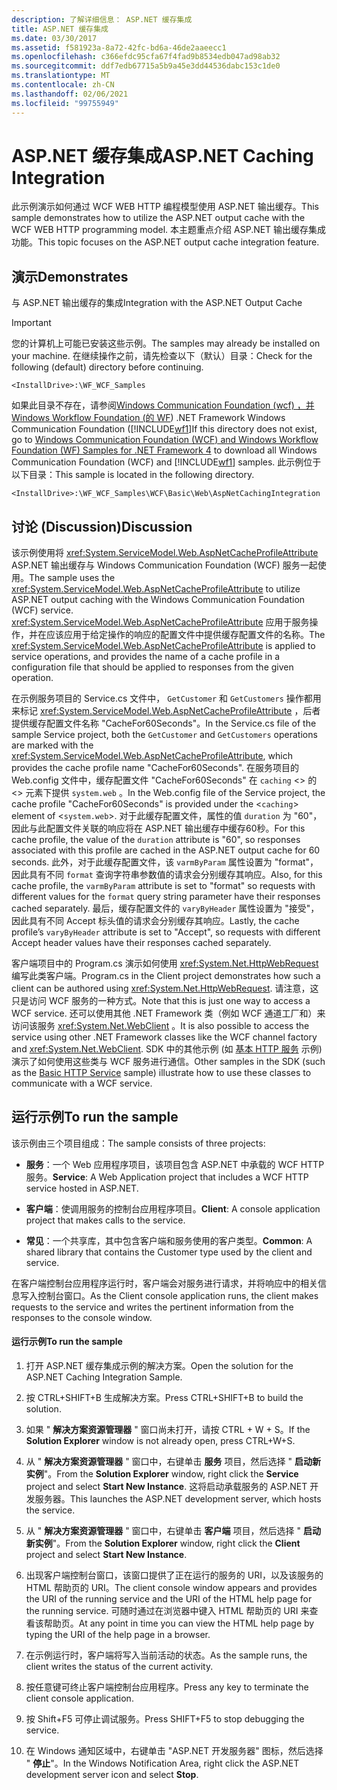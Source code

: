 ```yaml
---
description: 了解详细信息： ASP.NET 缓存集成
title: ASP.NET 缓存集成
ms.date: 03/30/2017
ms.assetid: f581923a-8a72-42fc-bd6a-46de2aaeecc1
ms.openlocfilehash: c366efdc95cfa67f4fad9b8534edb047ad98ab32
ms.sourcegitcommit: ddf7edb67715a5b9a45e3dd44536dabc153c1de0
ms.translationtype: MT
ms.contentlocale: zh-CN
ms.lasthandoff: 02/06/2021
ms.locfileid: "99755949"
---
```

# <a name="aspnet-caching-integration"></a><span data-ttu-id="85792-103">ASP.NET 缓存集成</span><span class="sxs-lookup"><span data-stu-id="85792-103">ASP.NET Caching Integration</span></span>

<span data-ttu-id="85792-104">此示例演示如何通过 WCF WEB HTTP 编程模型使用 ASP.NET 输出缓存。</span><span class="sxs-lookup"><span data-stu-id="85792-104">This sample demonstrates how to utilize the ASP.NET output cache with the WCF WEB HTTP programming model.</span></span> <span data-ttu-id="85792-105">本主题重点介绍 ASP.NET 输出缓存集成功能。</span><span class="sxs-lookup"><span data-stu-id="85792-105">This topic focuses on the ASP.NET output cache integration feature.</span></span>

## <a name="demonstrates"></a><span data-ttu-id="85792-106">演示</span><span class="sxs-lookup"><span data-stu-id="85792-106">Demonstrates</span></span>

<span data-ttu-id="85792-107">与 ASP.NET 输出缓存的集成</span><span class="sxs-lookup"><span data-stu-id="85792-107">Integration with the ASP.NET Output Cache</span></span>

> [!IMPORTANT]
> <span data-ttu-id="85792-108">您的计算机上可能已安装这些示例。</span><span class="sxs-lookup"><span data-stu-id="85792-108">The samples may already be installed on your machine.</span></span> <span data-ttu-id="85792-109">在继续操作之前，请先检查以下（默认）目录：</span><span class="sxs-lookup"><span data-stu-id="85792-109">Check for the following (default) directory before continuing.</span></span>
>
> `<InstallDrive>:\WF_WCF_Samples`
>
> <span data-ttu-id="85792-110">如果此目录不存在，请参阅[Windows Communication Foundation (wcf) ，并 Windows Workflow Foundation (的 WF](https://www.microsoft.com/download/details.aspx?id=21459)) .NET Framework Windows Communication Foundation ([!INCLUDE[wf1](../../../../includes/wf1-md.md)]</span><span class="sxs-lookup"><span data-stu-id="85792-110">If this directory does not exist, go to [Windows Communication Foundation (WCF) and Windows Workflow Foundation (WF) Samples for .NET Framework 4](https://www.microsoft.com/download/details.aspx?id=21459) to download all Windows Communication Foundation (WCF) and [!INCLUDE[wf1](../../../../includes/wf1-md.md)] samples.</span></span> <span data-ttu-id="85792-111">此示例位于以下目录：</span><span class="sxs-lookup"><span data-stu-id="85792-111">This sample is located in the following directory.</span></span>
>
> `<InstallDrive>:\WF_WCF_Samples\WCF\Basic\Web\AspNetCachingIntegration`

## <a name="discussion"></a><span data-ttu-id="85792-112">讨论 (Discussion)</span><span class="sxs-lookup"><span data-stu-id="85792-112">Discussion</span></span>

<span data-ttu-id="85792-113">该示例使用将 <xref:System.ServiceModel.Web.AspNetCacheProfileAttribute> ASP.NET 输出缓存与 Windows Communication Foundation (WCF) 服务一起使用。</span><span class="sxs-lookup"><span data-stu-id="85792-113">The sample uses the <xref:System.ServiceModel.Web.AspNetCacheProfileAttribute> to utilize ASP.NET output caching with the Windows Communication Foundation (WCF) service.</span></span> <span data-ttu-id="85792-114"><xref:System.ServiceModel.Web.AspNetCacheProfileAttribute> 应用于服务操作，并在应该应用于给定操作的响应的配置文件中提供缓存配置文件的名称。</span><span class="sxs-lookup"><span data-stu-id="85792-114">The <xref:System.ServiceModel.Web.AspNetCacheProfileAttribute> is applied to service operations, and provides the name of a cache profile in a configuration file that should be applied to responses from the given operation.</span></span>

<span data-ttu-id="85792-115">在示例服务项目的 Service.cs 文件中， `GetCustomer` 和 `GetCustomers` 操作都用来标记 <xref:System.ServiceModel.Web.AspNetCacheProfileAttribute> ，后者提供缓存配置文件名称 "CacheFor60Seconds"。</span><span class="sxs-lookup"><span data-stu-id="85792-115">In the Service.cs file of the sample Service project, both the `GetCustomer` and `GetCustomers` operations are marked with the <xref:System.ServiceModel.Web.AspNetCacheProfileAttribute>, which provides the cache profile name "CacheFor60Seconds".</span></span> <span data-ttu-id="85792-116">在服务项目的 Web.config 文件中，缓存配置文件 "CacheFor60Seconds" 在 `caching` <> 的 <> 元素下提供 `system.web` 。</span><span class="sxs-lookup"><span data-stu-id="85792-116">In the Web.config file of the Service project, the cache profile "CacheFor60Seconds" is provided under the <`caching`> element of <`system.web`>.</span></span> <span data-ttu-id="85792-117">对于此缓存配置文件，属性的值 `duration` 为 "60"，因此与此配置文件关联的响应将在 ASP.NET 输出缓存中缓存60秒。</span><span class="sxs-lookup"><span data-stu-id="85792-117">For this cache profile, the value of the `duration` attribute is "60", so responses associated with this profile are cached in the ASP.NET output cache for 60 seconds.</span></span> <span data-ttu-id="85792-118">此外，对于此缓存配置文件，该 `varmByParam` 属性设置为 "format"，因此具有不同 `format` 查询字符串参数值的请求会分别缓存其响应。</span><span class="sxs-lookup"><span data-stu-id="85792-118">Also, for this cache profile, the `varmByParam` attribute is set to "format" so requests with different values for the `format` query string parameter have their responses cached separately.</span></span> <span data-ttu-id="85792-119">最后，缓存配置文件的 `varyByHeader` 属性设置为 "接受"，因此具有不同 Accept 标头值的请求会分别缓存其响应。</span><span class="sxs-lookup"><span data-stu-id="85792-119">Lastly, the cache profile’s `varyByHeader` attribute is set to "Accept", so requests with different Accept header values have their responses cached separately.</span></span>

<span data-ttu-id="85792-120">客户端项目中的 Program.cs 演示如何使用 <xref:System.Net.HttpWebRequest> 编写此类客户端。</span><span class="sxs-lookup"><span data-stu-id="85792-120">Program.cs in the Client project demonstrates how such a client can be authored using <xref:System.Net.HttpWebRequest>.</span></span> <span data-ttu-id="85792-121">请注意，这只是访问 WCF 服务的一种方式。</span><span class="sxs-lookup"><span data-stu-id="85792-121">Note that this is just one way to access a WCF service.</span></span> <span data-ttu-id="85792-122">还可以使用其他 .NET Framework 类（例如 WCF 通道工厂和）来访问该服务 <xref:System.Net.WebClient> 。</span><span class="sxs-lookup"><span data-stu-id="85792-122">It is also possible to access the service using other .NET Framework classes like the WCF channel factory and <xref:System.Net.WebClient>.</span></span> <span data-ttu-id="85792-123">SDK 中的其他示例 (如 [基本 HTTP 服务](basic-http-service.md) 示例) 演示了如何使用这些类与 WCF 服务进行通信。</span><span class="sxs-lookup"><span data-stu-id="85792-123">Other samples in the SDK (such as the [Basic HTTP Service](basic-http-service.md) sample) illustrate how to use these classes to communicate with a WCF service.</span></span>

## <a name="to-run-the-sample"></a><span data-ttu-id="85792-124">运行示例</span><span class="sxs-lookup"><span data-stu-id="85792-124">To run the sample</span></span>

<span data-ttu-id="85792-125">该示例由三个项目组成：</span><span class="sxs-lookup"><span data-stu-id="85792-125">The sample consists of three projects:</span></span>

- <span data-ttu-id="85792-126">**服务**：一个 Web 应用程序项目，该项目包含 ASP.NET 中承载的 WCF HTTP 服务。</span><span class="sxs-lookup"><span data-stu-id="85792-126">**Service**: A Web Application project that includes a WCF HTTP service hosted in ASP.NET.</span></span>

- <span data-ttu-id="85792-127">**客户端**：使调用服务的控制台应用程序项目。</span><span class="sxs-lookup"><span data-stu-id="85792-127">**Client**: A console application project that makes calls to the service.</span></span>

- <span data-ttu-id="85792-128">**常见**：一个共享库，其中包含客户端和服务使用的客户类型。</span><span class="sxs-lookup"><span data-stu-id="85792-128">**Common**: A shared library that contains the Customer type used by the client and service.</span></span>

<span data-ttu-id="85792-129">在客户端控制台应用程序运行时，客户端会对服务进行请求，并将响应中的相关信息写入控制台窗口。</span><span class="sxs-lookup"><span data-stu-id="85792-129">As the Client console application runs, the client makes requests to the service and writes the pertinent information from the responses to the console window.</span></span>

#### <a name="to-run-the-sample"></a><span data-ttu-id="85792-130">运行示例</span><span class="sxs-lookup"><span data-stu-id="85792-130">To run the sample</span></span>

1. <span data-ttu-id="85792-131">打开 ASP.NET 缓存集成示例的解决方案。</span><span class="sxs-lookup"><span data-stu-id="85792-131">Open the solution for the ASP.NET Caching Integration Sample.</span></span>

2. <span data-ttu-id="85792-132">按 CTRL+SHIFT+B 生成解决方案。</span><span class="sxs-lookup"><span data-stu-id="85792-132">Press CTRL+SHIFT+B to build the solution.</span></span>

3. <span data-ttu-id="85792-133">如果 " **解决方案资源管理器** " 窗口尚未打开，请按 CTRL + W + S。</span><span class="sxs-lookup"><span data-stu-id="85792-133">If the **Solution Explorer** window is not already open, press CTRL+W+S.</span></span>

4. <span data-ttu-id="85792-134">从 " **解决方案资源管理器** " 窗口中，右键单击 **服务** 项目，然后选择 " **启动新实例**"。</span><span class="sxs-lookup"><span data-stu-id="85792-134">From the **Solution Explorer** window, right click the **Service** project and select **Start New Instance**.</span></span> <span data-ttu-id="85792-135">这将启动承载服务的 ASP.NET 开发服务器。</span><span class="sxs-lookup"><span data-stu-id="85792-135">This launches the ASP.NET development server, which hosts the service.</span></span>

5. <span data-ttu-id="85792-136">从 " **解决方案资源管理器** " 窗口中，右键单击 **客户端** 项目，然后选择 " **启动新实例**"。</span><span class="sxs-lookup"><span data-stu-id="85792-136">From the **Solution Explorer** window, right click the **Client** project and select **Start New Instance**.</span></span>

6. <span data-ttu-id="85792-137">出现客户端控制台窗口，该窗口提供了正在运行的服务的 URI，以及该服务的 HTML 帮助页的 URI。</span><span class="sxs-lookup"><span data-stu-id="85792-137">The client console window appears and provides the URI of the running service and the URI of the HTML help page for the running service.</span></span> <span data-ttu-id="85792-138">可随时通过在浏览器中键入 HTML 帮助页的 URI 来查看该帮助页。</span><span class="sxs-lookup"><span data-stu-id="85792-138">At any point in time you can view the HTML help page by typing the URI of the help page in a browser.</span></span>

7. <span data-ttu-id="85792-139">在示例运行时，客户端将写入当前活动的状态。</span><span class="sxs-lookup"><span data-stu-id="85792-139">As the sample runs, the client writes the status of the current activity.</span></span>

8. <span data-ttu-id="85792-140">按任意键可终止客户端控制台应用程序。</span><span class="sxs-lookup"><span data-stu-id="85792-140">Press any key to terminate the client console application.</span></span>

9. <span data-ttu-id="85792-141">按 Shift+F5 可停止调试服务。</span><span class="sxs-lookup"><span data-stu-id="85792-141">Press SHIFT+F5 to stop debugging the service.</span></span>

10. <span data-ttu-id="85792-142">在 Windows 通知区域中，右键单击 "ASP.NET 开发服务器" 图标，然后选择 " **停止**"。</span><span class="sxs-lookup"><span data-stu-id="85792-142">In the Windows Notification Area, right click the ASP.NET development server icon and select **Stop**.</span></span>
